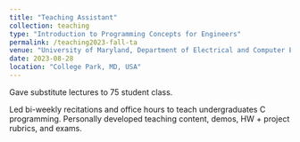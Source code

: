```yaml
---
title: "Teaching Assistant"
collection: teaching
type: "Introduction to Programming Concepts for Engineers"
permalink: /teaching2023-fall-ta
venue: "University of Maryland, Department of Electrical and Computer Engineering"
date: 2023-08-28
location: "College Park, MD, USA"
---
```


Gave substitute lectures to 75 student class.

Led bi-weekly recitations and office hours to teach undergraduates C programming. Personally developed teaching content, demos, HW + project rubrics, and exams.
